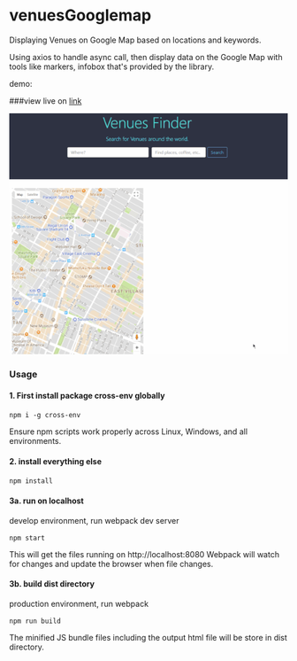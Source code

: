 # venuesGooglemap

Displaying Venues on Google Map based on locations and keywords.

Using axios to handle async call, then display data on the Google Map with tools like markers, infobox that's provided by the library. 

demo:

###view live on [link](https://venues-finder.surge.sh)



![demo](https://github.com/yuchiu/React-Redux-Venues-Finder/blob/master/demo.gif)


### Usage 
#### 1. First install package cross-env globally

```
npm i -g cross-env

```
Ensure npm scripts work properly across Linux, Windows, and all environments.

#### 2. install everything else

```
npm install

```

#### 3a. run on localhost
develop environment, run webpack dev server

```
npm start

```
This will get the files running on http://localhost:8080
Webpack will watch for changes and update the browser when file changes.

#### 3b. build dist directory
production environment, run webpack

```
npm run build

```
The minified JS bundle files including the output html file will be store in dist directory.
